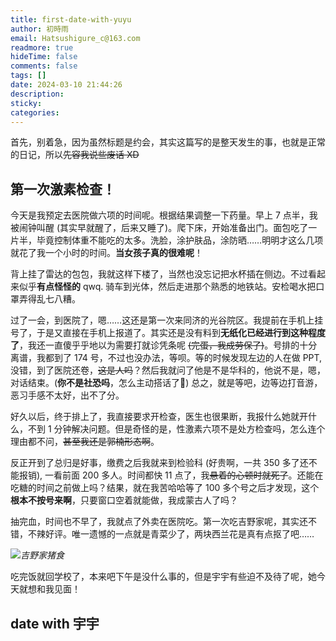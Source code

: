 ```yaml
---
title: first-date-with-yuyu
author: 初時雨
email: Hatsushigure_c@163.com
readmore: true
hideTime: false
comments: false
tags: []
date: 2024-03-10 21:44:26
description:
sticky:
categories:
---
```


首先，别着急，因为虽然标题是约会，其实这篇写的是整天发生的事，也就是正常的日记，所以~~先容我说些废话 XD~~

## 第一次激素检查！

今天是我预定去医院做六项的时间呢。根据结果调整一下药量。早上 7 点半，我被闹钟叫醒 (其实早就醒了，后来又睡了)。爬下床，开始准备出门。面包吃了一片半，毕竟控制体重不能吃的太多。洗脸，涂护肤品，涂防晒……明明才这么几项就花了我一个小时的时间。**当女孩子真的很难呢**！

背上挂了雷达的包包，我就这样下楼了，当然也没忘记把水杯插在侧边。不过看起来似乎**有点怪怪的** qwq. 骑车到光体，然后走进那个熟悉的地铁站。安检喝水把口罩弄得乱七八糟。

过了一会，到医院了，嗯……这还是第一次来同济的光谷院区。我提前在手机上挂号了，于是又直接在手机上报道了。其实还是没有料到**无纸化已经进行到这种程度了**，我还一直傻乎乎地以为需要打就诊凭条呢 ~~(完蛋，我成劳保了)~~。号排的十分离谱，我都到了 174 号，不过也没办法，等呗。等的时候发现左边的人在做 PPT, 没错，到了医院还卷，~~这是人吗~~？然后我就问了他是不是华科的，他说不是，嗯，对话结束。(**你不是社恐吗**，怎么主动搭话了🤔) 总之，就是等吧，边等边打音游，恶习手感不太好，出不了分。

好久以后，终于排上了，我直接要求开检查，医生也很果断，我报什么她就开什么，不到 1 分钟解决问题。但是奇怪的是，性激素六项不是处方检查吗，怎么连个理由都不问，~~甚至我还是郭楠形态啊~~。

反正开到了总归是好事，缴费之后我就来到检验科 (好贵啊，一共 350 多了还不能报销), 一看前面 200 多人。时间都快 11 点了，我~~悬着的心顿时就死了~~。还能在吃糖的时间之前做上吗？结果，就在我苦哈哈等了 100 多个号之后才发现，这个**根本不按号来啊**，只要窗口空着就能做，我成蒙古人了吗？

抽完血，时间也不早了，我就点了外卖在医院吃。第一次吃吉野家呢，其实还不错，不辣好评。唯一遗憾的一点就是青菜少了，两块西兰花是真有点抠了吧……

![](https://pic.imgdb.cn/item/65ee77ec9f345e8d03bb1760.jpg)_吉野家猪食_

吃完饭就回学校了，本来吧下午是没什么事的，但是宇宇有些迫不及待了呢，她今天就想和我见面！

## date with 宇宇


